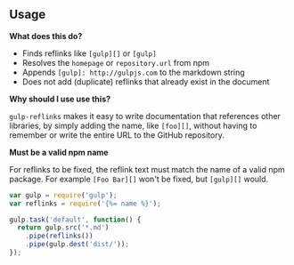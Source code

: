 ## Usage

**What does this do?**

- Finds reflinks like `[gulp][]` or `[gulp]`
- Resolves the `homepage` or `repository.url` from npm
- Appends `[gulp]: http://gulpjs.com` to the markdown string
- Does not add (duplicate) reflinks that already exist in the document

**Why should I use use this?**

`gulp-reflinks` makes it easy to write documentation that references other libraries, by simply adding the name, like `[foo][]`, without having to remember or write the entire URL to the GitHub repository.

**Must be a valid npm name**

For reflinks to be fixed, the reflink text must match the name of a valid npm package. For example `[Foo Bar][]` won't be fixed, but `[gulp][]` would.

```js
var gulp = require('gulp');
var reflinks = require('{%= name %}');

gulp.task('default', function() {
  return gulp.src('*.md')
    .pipe(reflinks())
    .pipe(gulp.dest('dist/'));
});
```
